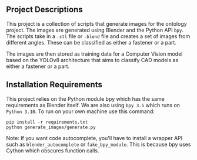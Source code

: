 ## Project Descriptions

This project is a collection of scripts that generate images for the ontology project. The images are generated using Blender and the Python API `bpy`. The scripts take in a `.stl` file or `.blend` file and creates
a set of images from different angles. These can be classified as either a fastener or a part. 

The images are then stored as training data for a Computer Vision model
based on the YOLOv8 architecture that aims to classify CAD models as
either a fastener or a part.

## Installation Requirements

This project relies on the Python module bpy which has the same requirements as Blender itself. We are also using `bpy 3.5` which runs on `Python 3.10`. To run on your own machine use this command:

```
pip install -r requirements.txt
python generate_images/generate.py
```

Note: If you want code autocomplete, you'll have to install a wrapper API such as `blender_autocomplete` or `fake_bpy_module`. This is because bpy uses Cython which obscures function calls.